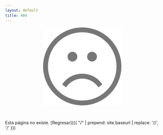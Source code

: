 ```yaml
---
layout: default
title: 404
---
```


<div style="text-align:center">
  <img src="https://raw.githubusercontent.com/MateoNitro550/MateoNitro550.github.io/master/assets/404.png">  
</div>

​

Esta página no existe. [Regresar]({{ "/" | prepend: site.baseurl | replace: '//', '/' }})
